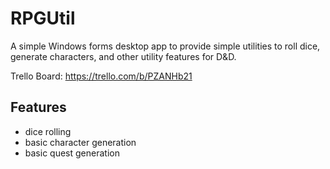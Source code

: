 # RPGUtil
A simple Windows forms desktop app to provide simple utilities to roll dice, generate characters, and other utility features for D&amp;D.

Trello Board: https://trello.com/b/PZANHb21

## Features
* dice rolling
* basic character generation
* basic quest generation
